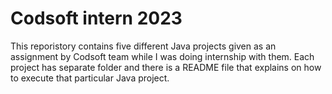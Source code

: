 # Codsoft intern 2023
This reporistory contains five different Java projects given as an assignment by Codsoft team while I was doing internship with them. Each project has separate folder and there is a README file that explains on how to execute that particular Java project.
